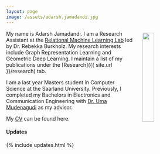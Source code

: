 ```yaml
---
layout: page
image: /assets/adarsh.jamadandi.jpg
---
```


<img src="{{ page.image }}" style="float: right; width: 25%; padding: 6px; margin: 0 0 0 20px; border-radius: 10px;"> 

My name is Adarsh Jamadandi. I am a Research Assistant at the [Relational Machine Learning Lab](https://relationalml.github.io) led by Dr. Rebekka Burkholz. My research interests include Graph Representation Learning and Geometric Deep Learning. I maintain a list of my publications under the [Research]({{ site.url }}/research) tab.

I am a last year Masters student in Computer Science at the Saarland University. Previously, I completed my Bachelors in Electronics and Communication Engineering with [Dr. Uma Mudenagudi](https://scholar.google.co.in/citations?user=xBaqwmkAAAAJ&hl=en) as my advisor.

My [CV](https://adarshmj.github.io/assets/AdarshCV.pdf) can be found here.

#### Updates

{% include updates.html %}
